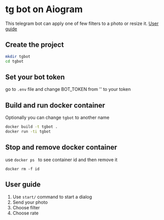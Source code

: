 # tg bot on Aiogram

This telegram bot can apply one of few filters to a photo or resize it. [User guide](#user-guide)

## Create the project

```bash
mkdir tgbot
cd tgbot
```

## Set your bot token

go to `.env` file and change BOT_TOKEN from '' to your token

## Build and run docker container

Optionally you can change `tgbot` to another name

```bash
docker build -t tgbot .
docker run -ti tgbot
```

## Stop and remove docker container

use `docker ps ` to see container id and then remove it

```
docker rm -f id
```

## User guide

1. Use `start/` command to start a dialog
2. Send your photo
3. Choose filter
4. Choose rate
